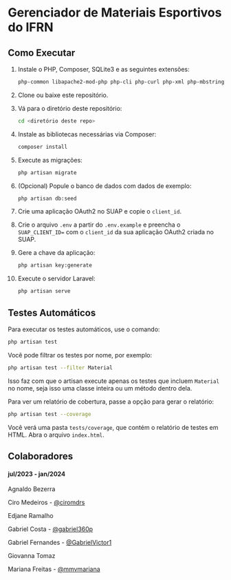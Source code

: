 # Gerenciador de Materiais Esportivos do IFRN

## Como Executar

1. Instale o PHP, Composer, SQLite3 e as seguintes extensões: 
    ```bash
    php-common libapache2-mod-php php-cli php-curl php-xml php-mbstring php-xdebug php-sqlite3
    ```

1. Clone ou baixe este repositório.

1. Vá para o diretório deste repositório:
    ```bash
    cd <diretório deste repo>
    ```

1. Instale as bibliotecas necessárias via Composer:
    ```bash
    composer install
    ```

1. Execute as migrações:
    ```bash
    php artisan migrate
    ```
    
1. (Opcional) Popule o banco de dados com dados de exemplo:
    ```bash
    php artisan db:seed
    ```
1. Crie uma aplicação OAuth2 no SUAP e copie o `client_id`.

1. Crie o arquivo `.env` a partir do `.env.example` e preencha o `SUAP_CLIENT_ID=` com o `client_id` da sua aplicação OAuth2 criada no SUAP.

1. Gere a chave da aplicação:
    ```bash
    php artisan key:generate
    ```

1. Execute o servidor Laravel:
    ```bash
    php artisan serve
    ```

## Testes Automáticos

Para executar os testes automáticos, use o comando:
```bash
php artisan test
```

Você pode filtrar os testes por nome, por exemplo:
```bash
php artisan test --filter Material
```
Isso faz com que o artisan execute apenas os testes que incluem `Material` no nome, seja isso uma classe inteira ou um método dentro dela.

Para ver um relatório de cobertura, passe a opção para gerar o relatório:
```bash
php artisan test --coverage
```
Você verá uma pasta `tests/coverage`, que contém o relatório de testes em HTML.
Abra o arquivo `index.html`.


## Colaboradores
#### jul/2023 - jan/2024
Agnaldo Bezerra

Ciro Medeiros - [@ciromdrs](https://github.com/ciromdrs)

Edjane Ramalho

Gabriel Costa - [@gabriel360p](https://github.com/gabriel360p/)

Gabriel Fernandes - [@GabrielVictor1](https://github.com/GabrielVictor1)

Giovanna Tomaz

Mariana Freitas - [@mmvmariana](https://github.com/mmvmariana)